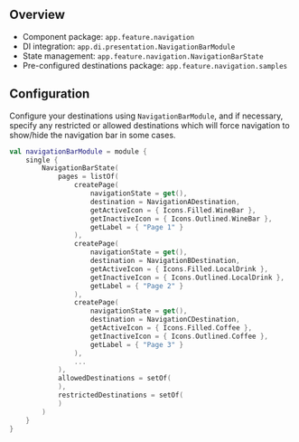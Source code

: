 ## Overview

- Component package: `app.feature.navigation`
- DI integration: `app.di.presentation.NavigationBarModule`
- State management: `app.feature.navigation.NavigationBarState`
- Pre-configured destinations package: `app.feature.navigation.samples`


## Configuration

Configure your destinations using `NavigationBarModule`, and if necessary, specify any restricted or allowed destinations which will force navigation to show/hide the navigation bar in some cases.

```kotlin
val navigationBarModule = module {
    single {
        NavigationBarState(
            pages = listOf(
                createPage(
                    navigationState = get(),
                    destination = NavigationADestination,
                    getActiveIcon = { Icons.Filled.WineBar },
                    getInactiveIcon = { Icons.Outlined.WineBar },
                    getLabel = { "Page 1" }
                ),
                createPage(
                    navigationState = get(),
                    destination = NavigationBDestination,
                    getActiveIcon = { Icons.Filled.LocalDrink },
                    getInactiveIcon = { Icons.Outlined.LocalDrink },
                    getLabel = { "Page 2" }
                ),
                createPage(
                    navigationState = get(),
                    destination = NavigationCDestination,
                    getActiveIcon = { Icons.Filled.Coffee },
                    getInactiveIcon = { Icons.Outlined.Coffee },
                    getLabel = { "Page 3" }
                ),
                ...
            ),
            allowedDestinations = setOf(
            ),
            restrictedDestinations = setOf(
            )
        )
    }
}
```